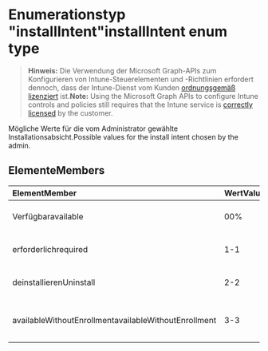 # <a name="installintent-enum-type"></a><span data-ttu-id="7672b-101">Enumerationstyp "installIntent"</span><span class="sxs-lookup"><span data-stu-id="7672b-101">installIntent enum type</span></span>

> <span data-ttu-id="7672b-102">**Hinweis:** Die Verwendung der Microsoft Graph-APIs zum Konfigurieren von Intune-Steuerelementen und -Richtlinien erfordert dennoch, dass der Intune-Dienst vom Kunden [ordnungsgemäß lizenziert](https://go.microsoft.com/fwlink/?linkid=839381) ist.</span><span class="sxs-lookup"><span data-stu-id="7672b-102">**Note:** Using the Microsoft Graph APIs to configure Intune controls and policies still requires that the Intune service is [correctly licensed](https://go.microsoft.com/fwlink/?linkid=839381) by the customer.</span></span>

<span data-ttu-id="7672b-103">Mögliche Werte für die vom Administrator gewählte Installationsabsicht.</span><span class="sxs-lookup"><span data-stu-id="7672b-103">Possible values for the install intent chosen by the admin.</span></span>
## <a name="members"></a><span data-ttu-id="7672b-104">Elemente</span><span class="sxs-lookup"><span data-stu-id="7672b-104">Members</span></span>
|<span data-ttu-id="7672b-105">Element</span><span class="sxs-lookup"><span data-stu-id="7672b-105">Member</span></span>|<span data-ttu-id="7672b-106">Wert</span><span class="sxs-lookup"><span data-stu-id="7672b-106">Value</span></span>|<span data-ttu-id="7672b-107">Beschreibung</span><span class="sxs-lookup"><span data-stu-id="7672b-107">Description</span></span>|
|:---|:---|:---|
|<span data-ttu-id="7672b-108">Verfügbar</span><span class="sxs-lookup"><span data-stu-id="7672b-108">available</span></span>|<span data-ttu-id="7672b-109">0</span><span class="sxs-lookup"><span data-stu-id="7672b-109">0%</span></span>|<span data-ttu-id="7672b-110">Verfügbare Installationsabsicht.</span><span class="sxs-lookup"><span data-stu-id="7672b-110">Available install intent.</span></span>|
|<span data-ttu-id="7672b-111">erforderlich</span><span class="sxs-lookup"><span data-stu-id="7672b-111">required</span></span>|<span data-ttu-id="7672b-112">1</span><span class="sxs-lookup"><span data-stu-id="7672b-112">-1</span></span>|<span data-ttu-id="7672b-113">Benötigte Installationsabsicht.</span><span class="sxs-lookup"><span data-stu-id="7672b-113">Required install intent.</span></span>|
|<span data-ttu-id="7672b-114">deinstallieren</span><span class="sxs-lookup"><span data-stu-id="7672b-114">Uninstall</span></span>|<span data-ttu-id="7672b-115">2</span><span class="sxs-lookup"><span data-stu-id="7672b-115">-2</span></span>|<span data-ttu-id="7672b-116">Installationsabsicht deinstallieren.</span><span class="sxs-lookup"><span data-stu-id="7672b-116">Uninstall install intent.</span></span>|
|<span data-ttu-id="7672b-117">availableWithoutEnrollment</span><span class="sxs-lookup"><span data-stu-id="7672b-117">availableWithoutEnrollment</span></span>|<span data-ttu-id="7672b-118">3</span><span class="sxs-lookup"><span data-stu-id="7672b-118">-3</span></span>|<span data-ttu-id="7672b-119">Ohne Registrierungs-Installationsabsicht verfügbar.</span><span class="sxs-lookup"><span data-stu-id="7672b-119">Available without enrollment install intent.</span></span>|








